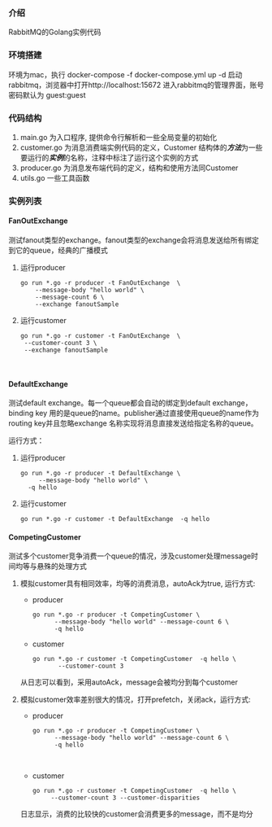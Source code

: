 ### 介绍

RabbitMQ的Golang实例代码

### 环境搭建

环境为mac，执行 docker-compose -f docker-compose.yml up -d 启动rabbitmq，浏览器中打开http://localhost:15672 进入rabbitmq的管理界面，账号密码默认为 guest:guest

### 代码结构

1. main.go 为入口程序, 提供命令行解析和一些全局变量的初始化
2. customer.go 为消息消费端实例代码的定义，Customer 结构体的***方法***为一些要运行的***实例***的名称，注释中标注了运行这个实例的方式
3. producer.go 为消息发布端代码的定义，结构和使用方法同Customer
4. utils.go 一些工具函数

### 实例列表

#### FanOutExchange

测试fanout类型的exchange。fanout类型的exchange会将消息发送给所有绑定到它的queue，经典的广播模式

1. 运行producer

   ~~~shell
   go run *.go -r producer -t FanOutExchange  \
       --message-body "hello world" \
       --message-count 6 \
       --exchange fanoutSample
   ~~~

2. 运行customer

   ~~~shell
   go run *.go -r customer -t FanOutExchange  \
   	--customer-count 3 \
   	--exchange fanoutSample
   ~~~

   ​

#### DefaultExchange

测试default exchange。每一个queue都会自动的绑定到default exchange，binding key 用的是queue的name。publisher通过直接使用queue的name作为routing key并且忽略exchange 名称实现将消息直接发送给指定名称的queue。

运行方式：

1. 运行producer

   ```shell
   go run *.go -r producer -t DefaultExchange \
        --message-body "hello world" \
   	 -q hello
   ```

2. 运行customer

   ```shell
   go run *.go -r customer -t DefaultExchange  -q hello
   ```

#### CompetingCustomer

测试多个customer竞争消费一个queue的情况，涉及customer处理message时间均等与悬殊的处理方式

1. 模拟customer具有相同效率，均等的消费消息，autoAck为true, 运行方式:

   * producer

     ~~~shell
     go run *.go -r producer -t CompetingCustomer \
           --message-body "hello world" --message-count 6 \
           -q hello
     ~~~

   * customer

     ~~~shell
     go run *.go -r customer -t CompetingCustomer  -q hello \
            --customer-count 3
     ~~~

   从日志可以看到，采用autoAck，message会被均分到每个customer


2. 模拟customer效率差别很大的情况，打开prefetch，关闭ack，运行方式:

   * producer

     ~~~shell
     go run *.go -r producer -t CompetingCustomer \
           --message-body "hello world" --message-count 6 \
           -q hello
     ~~~

     ​

   * customer

     ~~~shell
     go run *.go -r customer -t CompetingCustomer  -q hello \
          --customer-count 3 --customer-disparities
     ~~~

   日志显示，消费的比较快的customer会消费更多的message，而不是均分



